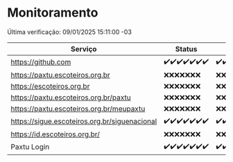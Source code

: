 # Monitoramento

Última verificação: 09/01/2025 15:11:00 -03

|Serviço|Status|Últimas 24h|
|---|---|---|
|https://github.com|<span title="2025-01-02: OK=23">✔️</span><span title="2025-01-03: OK=23">✔️</span><span title="2025-01-04: OK=23">✔️</span><span title="2025-01-05: OK=23">✔️</span><span title="2025-01-06: OK=23">✔️</span><span title="2025-01-07: OK=22">✔️</span><span title="2025-01-08: OK=17">✔️</span>|<span title="08/01/2025 15:11:00 -03 : 200">✔️</span><span title="08/01/2025 16:06:00 -03 : 200">✔️</span><span title="08/01/2025 17:09:00 -03 : 200">✔️</span><span title="08/01/2025 18:07:00 -03 : 200">✔️</span><span title="08/01/2025 19:07:00 -03 : 200">✔️</span><span title="08/01/2025 20:07:00 -03 : 200">✔️</span><span title="08/01/2025 21:40:00 -03 : 200">✔️</span><span title="08/01/2025 23:41:00 -03 : 200">✔️</span><span title="09/01/2025 00:30:00 -03 : 200">✔️</span><span title="09/01/2025 01:10:00 -03 : 200">✔️</span><span title="09/01/2025 02:08:00 -03 : 200">✔️</span><span title="09/01/2025 03:11:00 -03 : 200">✔️</span><span title="09/01/2025 04:08:00 -03 : 200">✔️</span><span title="09/01/2025 05:11:00 -03 : 200">✔️</span><span title="09/01/2025 06:09:00 -03 : 200">✔️</span><span title="09/01/2025 07:09:00 -03 : 200">✔️</span><span title="09/01/2025 08:07:00 -03 : 200">✔️</span><span title="09/01/2025 09:15:00 -03 : 200">✔️</span><span title="09/01/2025 10:16:00 -03 : 200">✔️</span><span title="09/01/2025 11:07:00 -03 : 200">✔️</span><span title="09/01/2025 12:08:00 -03 : 200">✔️</span><span title="09/01/2025 13:10:00 -03 : 200">✔️</span><span title="09/01/2025 14:07:00 -03 : 200">✔️</span><span title="09/01/2025 15:11:00 -03 : 200">✔️</span>|
|https://paxtu.escoteiros.org.br|<span title="2025-01-02: Falhas=23">❌</span><span title="2025-01-03: Falhas=23">❌</span><span title="2025-01-04: Falhas=23">❌</span><span title="2025-01-05: Falhas=23">❌</span><span title="2025-01-06: Falhas=23">❌</span><span title="2025-01-07: Falhas=22">❌</span><span title="2025-01-08: Falhas=17">❌</span>|<span title="08/01/2025 15:11:00 -03 : 403">❌</span><span title="08/01/2025 16:06:00 -03 : 403">❌</span><span title="08/01/2025 17:09:00 -03 : 403">❌</span><span title="08/01/2025 18:07:00 -03 : 403">❌</span><span title="08/01/2025 19:07:00 -03 : 403">❌</span><span title="08/01/2025 20:07:00 -03 : 403">❌</span><span title="08/01/2025 21:40:00 -03 : 403">❌</span><span title="08/01/2025 23:41:00 -03 : 403">❌</span><span title="09/01/2025 00:30:00 -03 : 403">❌</span><span title="09/01/2025 01:10:00 -03 : 403">❌</span><span title="09/01/2025 02:08:00 -03 : 403">❌</span><span title="09/01/2025 03:11:00 -03 : 403">❌</span><span title="09/01/2025 04:08:00 -03 : 403">❌</span><span title="09/01/2025 05:11:00 -03 : 403">❌</span><span title="09/01/2025 06:09:00 -03 : 403">❌</span><span title="09/01/2025 07:09:00 -03 : 403">❌</span><span title="09/01/2025 08:07:00 -03 : 403">❌</span><span title="09/01/2025 09:15:00 -03 : 403">❌</span><span title="09/01/2025 10:16:00 -03 : 403">❌</span><span title="09/01/2025 11:07:00 -03 : 403">❌</span><span title="09/01/2025 12:08:00 -03 : 403">❌</span><span title="09/01/2025 13:10:00 -03 : 403">❌</span><span title="09/01/2025 14:07:00 -03 : 403">❌</span><span title="09/01/2025 15:11:00 -03 : 403">❌</span>|
|https://escoteiros.org.br|<span title="2025-01-02: Falhas=23">❌</span><span title="2025-01-03: Falhas=23">❌</span><span title="2025-01-04: Falhas=23">❌</span><span title="2025-01-05: Falhas=23">❌</span><span title="2025-01-06: Falhas=23">❌</span><span title="2025-01-07: Falhas=22">❌</span><span title="2025-01-08: Falhas=17">❌</span>|<span title="08/01/2025 15:11:00 -03 : 403">❌</span><span title="08/01/2025 16:06:00 -03 : 403">❌</span><span title="08/01/2025 17:09:00 -03 : 403">❌</span><span title="08/01/2025 18:07:00 -03 : 403">❌</span><span title="08/01/2025 19:07:00 -03 : 403">❌</span><span title="08/01/2025 20:07:00 -03 : 403">❌</span><span title="08/01/2025 21:40:00 -03 : 403">❌</span><span title="08/01/2025 23:41:00 -03 : 403">❌</span><span title="09/01/2025 00:30:00 -03 : 403">❌</span><span title="09/01/2025 01:10:00 -03 : 403">❌</span><span title="09/01/2025 02:08:00 -03 : 403">❌</span><span title="09/01/2025 03:11:00 -03 : 403">❌</span><span title="09/01/2025 04:08:00 -03 : 403">❌</span><span title="09/01/2025 05:11:00 -03 : 403">❌</span><span title="09/01/2025 06:09:00 -03 : 403">❌</span><span title="09/01/2025 07:09:00 -03 : 403">❌</span><span title="09/01/2025 08:07:00 -03 : 403">❌</span><span title="09/01/2025 09:15:00 -03 : 403">❌</span><span title="09/01/2025 10:16:00 -03 : 403">❌</span><span title="09/01/2025 11:07:00 -03 : 403">❌</span><span title="09/01/2025 12:08:00 -03 : 403">❌</span><span title="09/01/2025 13:10:00 -03 : 403">❌</span><span title="09/01/2025 14:07:00 -03 : 403">❌</span><span title="09/01/2025 15:11:00 -03 : 403">❌</span>|
|https://paxtu.escoteiros.org.br/paxtu|<span title="2025-01-02: Falhas=23">❌</span><span title="2025-01-03: Falhas=23">❌</span><span title="2025-01-04: Falhas=23">❌</span><span title="2025-01-05: Falhas=23">❌</span><span title="2025-01-06: Falhas=23">❌</span><span title="2025-01-07: Falhas=22">❌</span><span title="2025-01-08: Falhas=17">❌</span>|<span title="08/01/2025 15:11:00 -03 : 403">❌</span><span title="08/01/2025 16:06:00 -03 : 403">❌</span><span title="08/01/2025 17:09:00 -03 : 403">❌</span><span title="08/01/2025 18:07:00 -03 : 403">❌</span><span title="08/01/2025 19:07:00 -03 : 403">❌</span><span title="08/01/2025 20:07:00 -03 : 403">❌</span><span title="08/01/2025 21:40:00 -03 : 403">❌</span><span title="08/01/2025 23:41:00 -03 : 403">❌</span><span title="09/01/2025 00:30:00 -03 : 403">❌</span><span title="09/01/2025 01:10:00 -03 : 403">❌</span><span title="09/01/2025 02:08:00 -03 : 403">❌</span><span title="09/01/2025 03:11:00 -03 : 403">❌</span><span title="09/01/2025 04:08:00 -03 : 403">❌</span><span title="09/01/2025 05:11:00 -03 : 403">❌</span><span title="09/01/2025 06:09:00 -03 : 403">❌</span><span title="09/01/2025 07:09:00 -03 : 403">❌</span><span title="09/01/2025 08:07:00 -03 : 403">❌</span><span title="09/01/2025 09:15:00 -03 : 403">❌</span><span title="09/01/2025 10:16:00 -03 : 403">❌</span><span title="09/01/2025 11:07:00 -03 : 403">❌</span><span title="09/01/2025 12:08:00 -03 : 403">❌</span><span title="09/01/2025 13:10:00 -03 : 403">❌</span><span title="09/01/2025 14:07:00 -03 : 403">❌</span><span title="09/01/2025 15:11:00 -03 : 403">❌</span>|
|https://paxtu.escoteiros.org.br/meupaxtu|<span title="2025-01-02: Falhas=23">❌</span><span title="2025-01-03: Falhas=23">❌</span><span title="2025-01-04: Falhas=23">❌</span><span title="2025-01-05: Falhas=23">❌</span><span title="2025-01-06: Falhas=23">❌</span><span title="2025-01-07: Falhas=22">❌</span><span title="2025-01-08: Falhas=17">❌</span>|<span title="08/01/2025 15:11:00 -03 : 403">❌</span><span title="08/01/2025 16:06:00 -03 : 403">❌</span><span title="08/01/2025 17:09:00 -03 : 403">❌</span><span title="08/01/2025 18:07:00 -03 : 403">❌</span><span title="08/01/2025 19:07:00 -03 : 403">❌</span><span title="08/01/2025 20:07:00 -03 : 403">❌</span><span title="08/01/2025 21:40:00 -03 : 403">❌</span><span title="08/01/2025 23:41:00 -03 : 403">❌</span><span title="09/01/2025 00:30:00 -03 : 403">❌</span><span title="09/01/2025 01:10:00 -03 : 403">❌</span><span title="09/01/2025 02:08:00 -03 : 403">❌</span><span title="09/01/2025 03:11:00 -03 : 403">❌</span><span title="09/01/2025 04:08:00 -03 : 403">❌</span><span title="09/01/2025 05:11:00 -03 : 403">❌</span><span title="09/01/2025 06:09:00 -03 : 403">❌</span><span title="09/01/2025 07:09:00 -03 : 403">❌</span><span title="09/01/2025 08:07:00 -03 : 403">❌</span><span title="09/01/2025 09:15:00 -03 : 403">❌</span><span title="09/01/2025 10:16:00 -03 : 403">❌</span><span title="09/01/2025 11:07:00 -03 : 403">❌</span><span title="09/01/2025 12:08:00 -03 : 403">❌</span><span title="09/01/2025 13:10:00 -03 : 403">❌</span><span title="09/01/2025 14:07:00 -03 : 403">❌</span><span title="09/01/2025 15:11:00 -03 : 403">❌</span>|
|https://sigue.escoteiros.org.br/siguenacional|<span title="2025-01-02: OK=23">✔️</span><span title="2025-01-03: OK=23">✔️</span><span title="2025-01-04: OK=23">✔️</span><span title="2025-01-05: OK=23">✔️</span><span title="2025-01-06: OK=23">✔️</span><span title="2025-01-07: OK=22">✔️</span><span title="2025-01-08: OK=17">✔️</span>|<span title="08/01/2025 15:11:00 -03 : 200">✔️</span><span title="08/01/2025 16:06:00 -03 : 200">✔️</span><span title="08/01/2025 17:09:00 -03 : 200">✔️</span><span title="08/01/2025 18:07:00 -03 : 200">✔️</span><span title="08/01/2025 19:07:00 -03 : 200">✔️</span><span title="08/01/2025 20:07:00 -03 : 200">✔️</span><span title="08/01/2025 21:40:00 -03 : 200">✔️</span><span title="08/01/2025 23:41:00 -03 : 200">✔️</span><span title="09/01/2025 00:30:00 -03 : 200">✔️</span><span title="09/01/2025 01:10:00 -03 : 200">✔️</span><span title="09/01/2025 02:08:00 -03 : 200">✔️</span><span title="09/01/2025 03:11:00 -03 : 200">✔️</span><span title="09/01/2025 04:08:00 -03 : 200">✔️</span><span title="09/01/2025 05:11:00 -03 : 200">✔️</span><span title="09/01/2025 06:09:00 -03 : 200">✔️</span><span title="09/01/2025 07:09:00 -03 : 200">✔️</span><span title="09/01/2025 08:07:00 -03 : 200">✔️</span><span title="09/01/2025 09:15:00 -03 : 200">✔️</span><span title="09/01/2025 10:16:00 -03 : 200">✔️</span><span title="09/01/2025 11:07:00 -03 : 200">✔️</span><span title="09/01/2025 12:08:00 -03 : 200">✔️</span><span title="09/01/2025 13:10:00 -03 : 200">✔️</span><span title="09/01/2025 14:07:00 -03 : 200">✔️</span><span title="09/01/2025 15:11:00 -03 : 200">✔️</span>|
|https://id.escoteiros.org.br/|<span title="2025-01-02: Falhas=23">❌</span><span title="2025-01-03: Falhas=23">❌</span><span title="2025-01-04: Falhas=23">❌</span><span title="2025-01-05: Falhas=23">❌</span><span title="2025-01-06: Falhas=23">❌</span><span title="2025-01-07: Falhas=22">❌</span><span title="2025-01-08: Falhas=17">❌</span>|<span title="08/01/2025 15:11:00 -03 : 403">❌</span><span title="08/01/2025 16:06:00 -03 : 403">❌</span><span title="08/01/2025 17:09:00 -03 : 403">❌</span><span title="08/01/2025 18:07:00 -03 : 403">❌</span><span title="08/01/2025 19:07:00 -03 : 403">❌</span><span title="08/01/2025 20:07:00 -03 : 403">❌</span><span title="08/01/2025 21:40:00 -03 : 403">❌</span><span title="08/01/2025 23:41:00 -03 : 403">❌</span><span title="09/01/2025 00:30:00 -03 : 403">❌</span><span title="09/01/2025 01:10:00 -03 : 403">❌</span><span title="09/01/2025 02:08:00 -03 : 403">❌</span><span title="09/01/2025 03:11:00 -03 : 403">❌</span><span title="09/01/2025 04:08:00 -03 : 403">❌</span><span title="09/01/2025 05:11:00 -03 : 403">❌</span><span title="09/01/2025 06:09:00 -03 : 403">❌</span><span title="09/01/2025 07:09:00 -03 : 403">❌</span><span title="09/01/2025 08:07:00 -03 : 403">❌</span><span title="09/01/2025 09:15:00 -03 : 403">❌</span><span title="09/01/2025 10:16:00 -03 : 403">❌</span><span title="09/01/2025 11:07:00 -03 : 403">❌</span><span title="09/01/2025 12:08:00 -03 : 403">❌</span><span title="09/01/2025 13:10:00 -03 : 403">❌</span><span title="09/01/2025 14:07:00 -03 : 403">❌</span><span title="09/01/2025 15:11:00 -03 : 403">❌</span>|
|Paxtu Login|<span title="2025-01-02: OK=23">✔️</span><span title="2025-01-03: OK=23">✔️</span><span title="2025-01-04: OK=23">✔️</span><span title="2025-01-05: OK=23">✔️</span><span title="2025-01-06: OK=23">✔️</span><span title="2025-01-07: OK=22">✔️</span><span title="2025-01-08: OK=17">✔️</span>|<span title="08/01/2025 15:11:00 -03 : 200">✔️</span><span title="08/01/2025 16:06:00 -03 : 200">✔️</span><span title="08/01/2025 17:09:00 -03 : 200">✔️</span><span title="08/01/2025 18:07:00 -03 : 200">✔️</span><span title="08/01/2025 19:07:00 -03 : 200">✔️</span><span title="08/01/2025 20:07:00 -03 : 200">✔️</span><span title="08/01/2025 21:40:00 -03 : 200">✔️</span><span title="08/01/2025 23:41:00 -03 : 200">✔️</span><span title="09/01/2025 00:30:00 -03 : 200">✔️</span><span title="09/01/2025 01:10:00 -03 : 200">✔️</span><span title="09/01/2025 02:08:00 -03 : 200">✔️</span><span title="09/01/2025 03:11:00 -03 : 200">✔️</span><span title="09/01/2025 04:08:00 -03 : 200">✔️</span><span title="09/01/2025 05:11:00 -03 : 200">✔️</span><span title="09/01/2025 06:09:00 -03 : 200">✔️</span><span title="09/01/2025 07:09:00 -03 : 200">✔️</span><span title="09/01/2025 08:07:00 -03 : 200">✔️</span><span title="09/01/2025 09:15:00 -03 : 200">✔️</span><span title="09/01/2025 10:16:00 -03 : 200">✔️</span><span title="09/01/2025 11:07:00 -03 : 200">✔️</span><span title="09/01/2025 12:08:00 -03 : 200">✔️</span><span title="09/01/2025 13:10:00 -03 : 200">✔️</span><span title="09/01/2025 14:07:00 -03 : 200">✔️</span><span title="09/01/2025 15:11:00 -03 : 200">✔️</span>|
